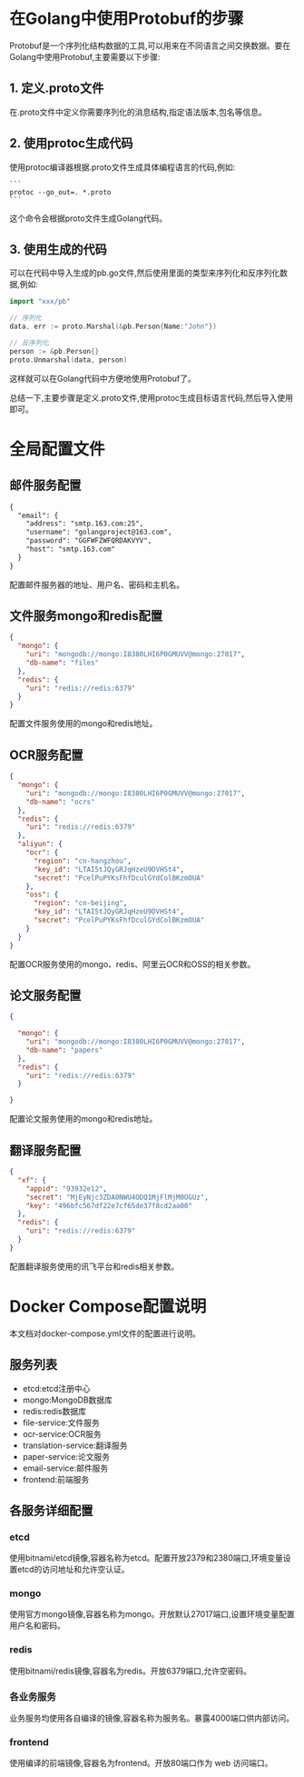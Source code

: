 # 在Golang中使用Protobuf的步骤

Protobuf是一个序列化结构数据的工具,可以用来在不同语言之间交换数据。要在Golang中使用Protobuf,主要需要以下步骤:

## 1. 定义.proto文件

在.proto文件中定义你需要序列化的消息结构,指定语法版本,包名等信息。

## 2. 使用protoc生成代码

使用protoc编译器根据.proto文件生成具体编程语言的代码,例如:

    ```
    protoc --go_out=. *.proto
    ```

这个命令会根据proto文件生成Golang代码。

## 3. 使用生成的代码

可以在代码中导入生成的pb.go文件,然后使用里面的类型来序列化和反序列化数据,例如:

```go
import "xxx/pb"

// 序列化
data, err := proto.Marshal(&pb.Person{Name:"John"}) 

// 反序列化
person := &pb.Person{}
proto.Unmarshal(data, person)
```

这样就可以在Golang代码中方便地使用Protobuf了。

总结一下,主要步骤是定义.proto文件,使用protoc生成目标语言代码,然后导入使用即可。



# 全局配置文件

## 邮件服务配置

```markdown
{
  "email": {
    "address": "smtp.163.com:25", 
    "username": "golangproject@163.com",
    "password": "GGFWFZWFQRDAKVYV",
    "host": "smtp.163.com"
  }
}
```

配置邮件服务器的地址、用户名、密码和主机名。

## 文件服务mongo和redis配置

```json
{
  "mongo": {
    "uri": "mongodb://mongo:I8380LHI6P0GMUVV@mongo:27017",
    "db-name": "files"
  },
  "redis": {  
    "uri": "redis://redis:6379"
  }
}
```

配置文件服务使用的mongo和redis地址。

## OCR服务配置

```json
{
  "mongo": {
    "uri": "mongodb://mongo:I8380LHI6P0GMUVV@mongo:27017",
    "db-name": "ocrs"
  },
  "redis": {
    "uri": "redis://redis:6379"
  },
  "aliyun": {
    "ocr": {
      "region": "cn-hangzhou",
      "key_id": "LTAI5tJQyGRJqHzeU9DVHSt4", 
      "secret": "PcelPuPYKsFhfDculGYdColBKzmOUA"
    },
    "oss": {
      "region": "cn-beijing",
      "key_id": "LTAI5tJQyGRJqHzeU9DVHSt4",
      "secret": "PcelPuPYKsFhfDculGYdColBKzmOUA"
    }
  }
}
```

配置OCR服务使用的mongo、redis、阿里云OCR和OSS的相关参数。

## 论文服务配置

```json
{

  "mongo": {
    "uri": "mongodb://mongo:I8380LHI6P0GMUVV@mongo:27017",
    "db-name": "papers"
  },
  "redis": {
    "uri": "redis://redis:6379" 
  }

}
```

配置论文服务使用的mongo和redis地址。


## 翻译服务配置

```json
{
  "xf": {
    "appid": "93932e12",
    "secret": "MjEyNjc3ZDA0NWU4ODQ1MjFlMjM0OGUz",
    "key": "496bfc567df22e7cf65de37f8cd2aa00"
  },
  "redis": {
    "uri": "redis://redis:6379"
  }
}
```

配置翻译服务使用的讯飞平台和redis相关参数。



# Docker Compose配置说明

本文档对docker-compose.yml文件的配置进行说明。

## 服务列表

- etcd:etcd注册中心
- mongo:MongoDB数据库
- redis:redis数据库
- file-service:文件服务
- ocr-service:OCR服务
- translation-service:翻译服务
- paper-service:论文服务
- email-service:邮件服务
- frontend:前端服务

## 各服务详细配置

### etcd

使用bitnami/etcd镜像,容器名称为etcd。配置开放2379和2380端口,环境变量设置etcd的访问地址和允许空认证。

### mongo 

使用官方mongo镜像,容器名称为mongo。开放默认27017端口,设置环境变量配置用户名和密码。

### redis

使用bitnami/redis镜像,容器名为redis。开放6379端口,允许空密码。

### 各业务服务

业务服务均使用各自编译的镜像,容器名称为服务名。暴露4000端口供内部访问。

### frontend

使用编译的前端镜像,容器名为frontend。开放80端口作为 web 访问端口。



